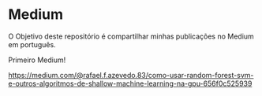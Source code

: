 # Medium
O Objetivo deste repositório é compartilhar minhas publicações no Medium em português.

Primeiro Medium!

https://medium.com/@rafael.f.azevedo.83/como-usar-random-forest-svm-e-outros-algoritmos-de-shallow-machine-learning-na-gpu-656f0c525939
